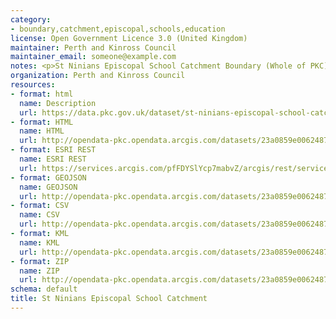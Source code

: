 ```yaml
---
category:
- boundary,catchment,episcopal,schools,education
license: Open Government Licence 3.0 (United Kingdom)
maintainer: Perth and Kinross Council
maintainer_email: someone@example.com
notes: <p>St Ninians Episcopal School Catchment Boundary (Whole of PKC)</p>
organization: Perth and Kinross Council
resources:
- format: html
  name: Description
  url: https://data.pkc.gov.uk/dataset/st-ninians-episcopal-school-catchment
- format: HTML
  name: HTML
  url: http://opendata-pkc.opendata.arcgis.com/datasets/23a0859e00624870a1574d5555fbbc1a_0
- format: ESRI REST
  name: ESRI REST
  url: https://services.arcgis.com/pfFDYSlYcp7mabvZ/arcgis/rest/services/St_Ninians_Episcopal_School_Catchment/FeatureServer/0
- format: GEOJSON
  name: GEOJSON
  url: http://opendata-pkc.opendata.arcgis.com/datasets/23a0859e00624870a1574d5555fbbc1a_0.geojson
- format: CSV
  name: CSV
  url: http://opendata-pkc.opendata.arcgis.com/datasets/23a0859e00624870a1574d5555fbbc1a_0.csv
- format: KML
  name: KML
  url: http://opendata-pkc.opendata.arcgis.com/datasets/23a0859e00624870a1574d5555fbbc1a_0.kml
- format: ZIP
  name: ZIP
  url: http://opendata-pkc.opendata.arcgis.com/datasets/23a0859e00624870a1574d5555fbbc1a_0.zip
schema: default
title: St Ninians Episcopal School Catchment
---
```

